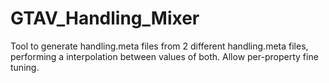 # GTAV_Handling_Mixer
Tool to generate handling.meta files from 2 different handling.meta files, performing a interpolation between values of both. Allow per-property fine tuning.
